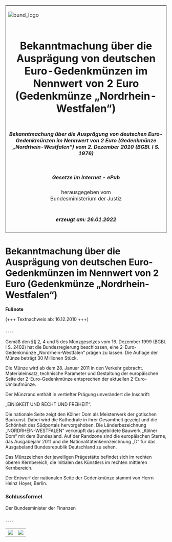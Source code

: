 <span id="DECKBLATT.html"></span>

<table border="0" frame="border" width="100%">

<tr valign="top">

<td align="left">

![bund\_logo](BfJ_2021_Web_de_de.gif)

</td>

<td align="right">

 

</td>

</tr>

<tr align="center" valign="middle">

<td colspan="2">

# Bekanntmachung über die Ausprägung von deutschen Euro-Gedenkmünzen im Nennwert von 2 Euro (Gedenkmünze „Nordrhein-Westfalen“)

</td>

</tr>

<tr align="center" valign="middle">

<td colspan="2">

##### Bekanntmachung über die Ausprägung von deutschen Euro-Gedenkmünzen im Nennwert von 2 Euro (Gedenkmünze „Nordrhein-Westfalen“) vom 2. Dezember 2010 (BGBl. I S. 1976)

</td>

</tr>

<tr align="center" valign="middle">

<td colspan="2">

  
  

##### Gesetze im Internet - ePub  
  
herausgegeben vom  
Bundesministerium der Justiz

</td>

</tr>

<tr align="center" valign="bottom">

<td colspan="2">

  
  

##### erzeugt am: 26.01.2022

</td>

</tr>

</table>

<span id="BJNR197600010.html"></span>

# Bekanntmachung über die Ausprägung von deutschen Euro-Gedenkmünzen im Nennwert von 2 Euro (Gedenkmünze „Nordrhein-Westfalen“)

<div>

  
**Fußnote**

<div class="jnhtml">

<div>

<div class="jurAbsatz">

(+++ Textnachweis ab: 16.12.2010 +++)

</div>

</div>

</div>

</div>

<span id="BJNR197600010BJNE000100000.html"></span>

###   
\----

<div>

<div class="jnhtml">

<div>

<div class="jurAbsatz">

Gemäß den §§ 2, 4 und 5 des Münzgesetzes vom 16. Dezember 1999 (BGBl. I
S. 2402) hat die Bundesregierung beschlossen, eine 2-Euro-Gedenkmünze
„Nordrhein-Westfalen“ prägen zu lassen. Die Auflage der Münze beträgt
30 Millionen Stück.

</div>

<div class="jurAbsatz">

Die Münze wird ab dem 28. Januar 2011 in den Verkehr gebracht.
Materialeinsatz, technische Parameter und Gestaltung der europäischen
Seite der 2-Euro-Gedenkmünze entsprechen der aktuellen
2-Euro-Umlaufmünze.

</div>

<div class="jurAbsatz">

Der Münzrand enthält in vertiefter Prägung unverändert die Inschrift:

</div>

<div class="jurAbsatz">

„EINIGKEIT UND RECHT UND FREIHEIT“.

</div>

<div class="jurAbsatz">

Die nationale Seite zeigt den Kölner Dom als Meisterwerk der gotischen
Baukunst. Dabei wird die Kathedrale in ihrer Gesamtheit gezeigt und die
Schönheit des Südportals hervorgehoben. Die Länderbezeichnung
„NORDRHEIN-WESTFALEN“ verknüpft das abgebildete Bauwerk „Kölner Dom“
mit dem Bundesland. Auf der Randzone sind die europäischen Sterne, das
Ausgabejahr 2011 und die Nationalitätenkennzeichnung „D“ für das
Ausgabeland Bundesrepublik Deutschland zu sehen.

</div>

<div class="jurAbsatz">

Das Münzzeichen der jeweiligen Prägestätte befindet sich im rechten
oberen Kernbereich, die Initialen des Künstlers im rechten mittleren
Kernbereich.

</div>

<div class="jurAbsatz">

Der Entwurf der nationalen Seite der Gedenkmünze stammt von Herrn Heinz
Hoyer, Berlin.

</div>

</div>

</div>

</div>

<span id="BJNR197600010BJNE000200000.html"></span>

### Schlussformel  

<div>

<div class="jnhtml">

<div>

<div class="jurAbsatz">

<span class="SP">Der Bundesminister der Finanzen</span>

</div>

</div>

</div>

</div>

<span id="BJNR197600010BJNE000300000.html"></span>

###   
\----

<div>

<div class="jnhtml">

<div>

|                                   |                                   |
| :-------------------------------: | :-------------------------------: |
| ![](bgbl1_2010_j1976-1_0010.jpeg) | ![](bgbl1_2010_j1976-1_0020.jpeg) |

</div>

</div>

</div>
